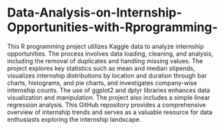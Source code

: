 # Data-Analysis-on-Internship-Opportunities-with-Rprogramming-
This R programming project utilizes Kaggle data to analyze internship opportunities. The process involves data loading, cleaning, and analysis, including the removal of duplicates and handling missing values. The project explores key statistics such as mean and median stipends, visualizes internship distributions by location and duration through bar charts, histograms, and pie charts, and investigates company-wise internship counts. The use of ggplot2 and dplyr libraries enhances data visualization and manipulation. The project also includes a simple linear regression analysis. This GitHub repository provides a comprehensive overview of internship trends and serves as a valuable resource for data enthusiasts exploring the internship landscape.

